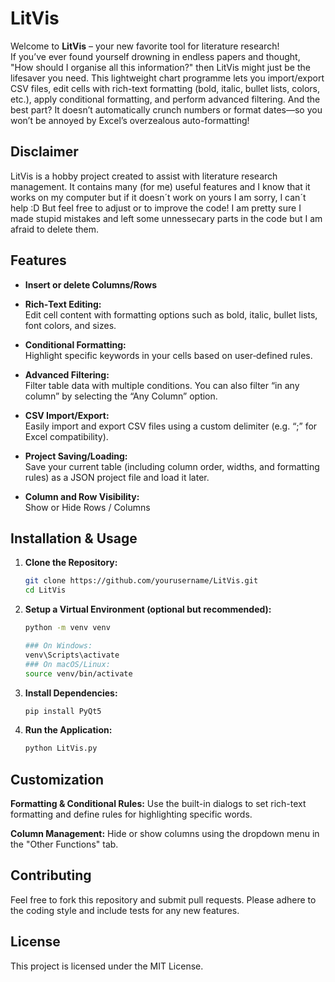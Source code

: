 # LitVis

Welcome to **LitVis** – your new favorite tool for literature research!  
If you’ve ever found yourself drowning in endless papers and thought, "How should I organise all this information?" then LitVis might just be the lifesaver you need. This lightweight chart programme lets you import/export CSV files, edit cells with rich-text formatting (bold, italic, bullet lists, colors, etc.), apply conditional formatting, and perform advanced filtering. And the best part? It doesn’t automatically crunch numbers or format dates—so you won’t be annoyed by Excel’s overzealous auto-formatting!


## Disclaimer
LitVis is a hobby project created to assist with literature research management. It contains many (for me) useful features and I know that it works on my computer but if it doesn´t work on yours I am sorry, I can´t help :D 
But feel free to adjust or to improve the code! I am pretty sure I made stupid mistakes and left some unnessecary parts in the code but I am afraid to delete them.


## Features

- **Insert or delete Columns/Rows**

- **Rich‑Text Editing:**  
  Edit cell content with formatting options such as bold, italic, bullet lists, font colors, and sizes.

- **Conditional Formatting:**  
  Highlight specific keywords in your cells based on user‑defined rules.

- **Advanced Filtering:**  
  Filter table data with multiple conditions. You can also filter “in any column” by selecting the “Any Column” option.

- **CSV Import/Export:**  
  Easily import and export CSV files using a custom delimiter (e.g. “;” for Excel compatibility).

- **Project Saving/Loading:**  
  Save your current table (including column order, widths, and formatting rules) as a JSON project file and load it later.

- **Column and Row Visibility:**  
  Show or Hide Rows / Columns

## Installation & Usage

1. **Clone the Repository:**

   ```bash
   git clone https://github.com/yourusername/LitVis.git
   cd LitVis

2. **Setup a Virtual Environment (optional but recommended):**
   
     ```bash
    python -m venv venv
     
    ### On Windows:
    venv\Scripts\activate
    ### On macOS/Linux:
    source venv/bin/activate

     
3. **Install Dependencies:**

     ```bash
    pip install PyQt5   
    
4. **Run the Application:**

    ```bash
    python LitVis.py

## Customization
**Formatting & Conditional Rules:**
Use the built-in dialogs to set rich-text formatting and define rules for highlighting specific words.

**Column Management:**
Hide or show columns using the dropdown menu in the "Other Functions" tab.

## Contributing
Feel free to fork this repository and submit pull requests. Please adhere to the coding style and include tests for any new features.

## License
This project is licensed under the MIT License.
